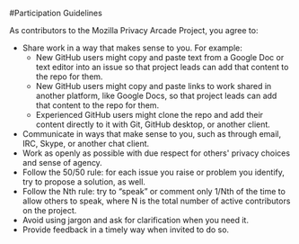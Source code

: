 #Participation Guidelines

As contributors to the Mozilla Privacy Arcade Project, you agree to:

- Share work in a way that makes sense to you. For example:
  - New GitHub users might copy and paste text from a Google Doc or text editor into an issue so that project leads can add that content to the repo for them.
  - New GitHub users might copy and paste links to work shared in another platform, like Google Docs, so that project leads can add that content to the repo for them.
  - Experienced GitHub users might clone the repo and add their content directly to it with Git, GitHub desktop, or another client.
- Communicate in ways that make sense to you, such as through email, IRC, Skype, or another chat client.
- Work as openly as possible with due respect for others' privacy choices and sense of agency.
- Follow the 50/50 rule: for each issue you raise or problem you identify, try to propose a solution, as well.
- Follow the Nth rule: try to “speak” or comment only 1/Nth of the time to allow others to speak, where N is the total number of active contributors on the project.
- Avoid using jargon and ask for clarification when you need it.
- Provide feedback in a timely way when invited to do so.

